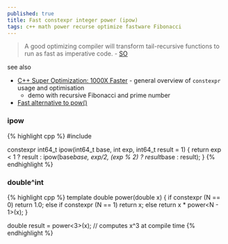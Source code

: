 ```yaml
---
published: true
title: Fast constexpr integer power (ipow)
tags: c++ math power recurse optimize fastware Fibonacci
---
```

> A good optimizing compiler will transform tail-recursive functions to run as fast as imperative code. - [SO](https://stackoverflow.com/questions/17719674/c11-fast-constexpr-integer-powers#17728525)

see also
- [C++ Super Optimization: 1000X Faster](https://www.youtube.com/watch?v=8-VZoXn8f9U) - general overview of `constexpr` usage and optimisation 
	- demo with recursive Fibonacci and prime number
- [Fast alternative to pow()](https://chatgpt.com/share/6735d225-a59c-800d-b059-58adc4717ded)

### ipow
{% highlight cpp %}
#include <cstdint>

constexpr int64_t ipow(int64_t base, int exp, int64_t result = 1) {
  return exp < 1 ? result : ipow(base*base, exp/2, (exp % 2) ? result*base : result);
}
{% endhighlight %}

### double^int
{% highlight cpp %}
template <int N>
double power(double x) {
    if constexpr (N == 0) return 1.0;
    else if constexpr (N == 1) return x;
    else return x * power<N - 1>(x);
}

double result = power<3>(x);  // computes x^3 at compile time
{% endhighlight %}
